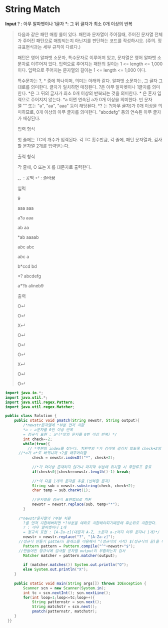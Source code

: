 # String Match

**Input** ? : 아무 알파벳이나 1글자  \*: 그 뒤 글자가 최소 0개 이상의 반복

>다음과 같은 패턴 매칭 룰이 있다. 패턴과 문자열이 주어질때, 주어진 문자열 전체가 주어진 패턴으로 매칭되는지 아닌지를 판단하는 코드를 작성하시오. (주의. 정규표현식과는 세부 규칙이 다르다.)
>
>패턴은 영어 알파벳 소문자, 특수문자로 이루어져 있고, 문자열은 영어 알파벳 소문자로 이루어져 있다. 입력으로 주어지는 패턴의 길이는 1 <= length <= 1,000 이다. 입력으로 주어지는 문자열의 길이는 1 <= length <= 1,000 이다.
>
>특수문자는 ?, * 중에 하나이며, 의미는 아래와 같다. 알파벳 소문자는, 그 글자 그대로를 의미한다. 글자가 일치하면 매칭된다. ?은 아무 알파벳이나 1글자를 의미한다. *은 그 뒤의 글자가 최소 0개 이상의 반복되는 것을 의미한다. * 은 혼자 입력으로 주어지지 않는다. *a 이면 연속된 a가 0개 이상을 의미한다. 빈 문자열 "" 또는 "a", "aa", "aaa" 등이 해당된다. *? 는 ?(아무 글자)가 0개 이상을 의미하므로, 0개 이상의 아무 글자를 의미한다. "abcdefg" 등의 연속된 아무 글자가 매칭된다.
>
>입력 형식
>
>첫 줄에는 TC의 개수가 입력된다. 각 TC 횟수만큼, 각 줄에, 패턴 문자열과, 검사할 문자열 2개를 입력받는다.
>
>출력 형식
>
>각 줄에, O 또는 X 를 대문자로 출력한다. 
>
>␣  : 공백 ↵ : 줄바꿈
>
>입력 
>
>9
>
>aaa aaa
>
>a?a aaa
>
>ab aa
>
>*ab aaaab
>
>a*b*c abc
>
>a*b*c a
>
>b*ccd bd
>
>*? abcdefg
>
>a*?b alineb9
>
>출력 
>
>O↵
>
>O↵
>
>X↵
>
>O↵
>
>O↵
>
>O↵
>
>X↵
>
>O↵
>
>O↵




```java
import java.io.*;
import java.util.*;
import java.util.regex.Pattern;
import java.util.regex.Matcher;

public class Solution {
    public static void pmatch(String newstr, String output){
        /*newstr문자열에 *부분 먼저 치환
        *a : a문자를 0번 이상 반복
        = 정규식 표현 : a*(*앞의 문자를 0번 이상 반복) */
        int check=-2;
        while(true){
          // *부분의 index를 찾는다. 치환부의 *가 검색에 걸리지 않도록 check+2의 인덱스를 검색 시작위치로 지정해준다.
	  //*a가 a*로 바뀌니까 +2를 해주어야함
            check = newstr.indexOf("*", check+2);
          
            //*가 더이상 존재하지 않거나 마지막 부분에 위치할 시 무한루프 종료
            if(check<0||check==newstr.length()-1) break; 
          
            //*의 다음 1개의 문자를 추출.(반복할 문자) 
            String sub = newstr.substring(check, check+2);  
            char temp = sub.charAt(1); 
          
            //문자열을 정규식 표현법으로 치환
            newstr = newstr.replace(sub, temp+"*"); 
        }
      
      /*newstr문자열의 ?부분 치환
        ?를 먼저 치환해버리면 *?부분을 예외로 치환해야되기때문에 후순위로 치환한다.
        ? : 아무 알파벳이나 1개
        = 정규식 표현 : [A-Za-z](대문자 A-Z, 소문자 a-z까지 아무 문자나 1개)*/
        newstr = newstr.replace("?", "[A-Za-z]");
      //정규식 만들기 pattern 클래스를 이용해서 ^(정규식의 시작) $(정규식의 끝)을 더해 정규식을 만들어준다.
        Pattern pattern = Pattern.compile("^"+newstr+"$");
      //만들어진 정규식에 검사할 문자열 output이 부합하는지 검사
        Matcher matcher = pattern.matcher(output);
      
        if (matcher.matches()) System.out.println("O");
        else System.out.println("X");
    }
  
    public static void main(String args[]) throws IOException {
		Scanner scn = new Scanner(System.in);
        int tc = scn.nextInt(); scn.nextLine();
        for(int loop=1;loop<=tc;loop++){
        	String patternstr = scn.next(); 
            String matchstr = scn.next();
            pmatch(patternstr, matchstr);    
    }
 }}
```



